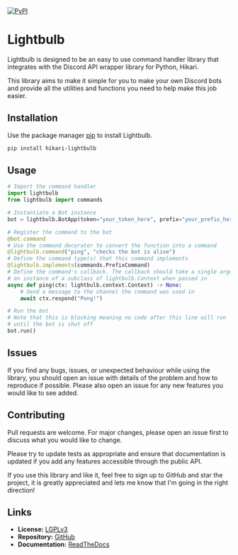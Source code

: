 [![PyPI](https://img.shields.io/pypi/v/hikari-lightbulb)](https://pypi.org/project/hikari-lightbulb)

# Lightbulb
Lightbulb is designed to be an easy to use command handler library that integrates with the 
Discord API wrapper library for Python, Hikari.

This library aims to make it simple for you to make your own Discord bots and provide
all the utilities and functions you need to help make this job easier.

## Installation
Use the package manager [pip](https://pip.pypa.io/en/stable/) to install Lightbulb.

```bash
pip install hikari-lightbulb
```

## Usage
```python
# Import the command handler
import lightbulb
from lightbulb import commands

# Instantiate a Bot instance
bot = lightbulb.BotApp(token="your_token_here", prefix="your_prefix_here")

# Register the command to the bot
@bot.command
# Use the command decorator to convert the function into a command
@lightbulb.command("ping", "checks the bot is alive")
# Define the command type(s) that this command implements
@lightbulb.implements(commands.PrefixCommand)
# Define the command's callback. The callback should take a single argument which will be
# an instance of a subclass of lightbulb.Context when passed in
async def ping(ctx: lightbulb.context.Context) -> None:
    # Send a message to the channel the command was used in
    await ctx.respond("Pong!")

# Run the bot
# Note that this is blocking meaning no code after this line will run
# until the bot is shut off
bot.run()
```

## Issues
If you find any bugs, issues, or unexpected behaviour while using the library, 
you should open an issue with details of the problem and how to reproduce if possible. 
Please also open an issue for any new features you would like to see added.

## Contributing
Pull requests are welcome. For major changes, please open an issue first to discuss what you would like to change.

Please try to update tests as appropriate and ensure that documentation is updated if 
you add any features accessible through the public API.

If you use this library and like it, feel free to sign up to GitHub and star the project,
it is greatly appreciated and lets me know that I'm going in the right direction!

## Links
- **License:** [LGPLv3](https://choosealicense.com/licenses/lgpl-3.0/)
- **Repository:** [GitHub](https://github.com/tandemdude/hikari-lightbulb)
- **Documentation:** [ReadTheDocs](https://hikari-lightbulb.readthedocs.io/en/latest/)
